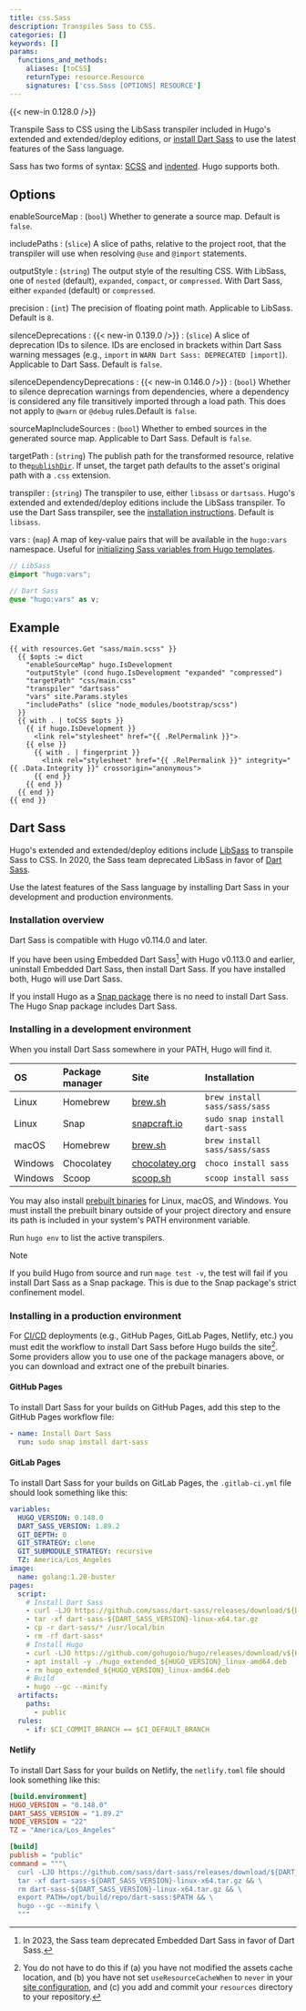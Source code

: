 ```yaml
---
title: css.Sass
description: Transpiles Sass to CSS.
categories: []
keywords: []
params:
  functions_and_methods:
    aliases: [toCSS]
    returnType: resource.Resource
    signatures: ['css.Sass [OPTIONS] RESOURCE']
---
```


{{< new-in 0.128.0 />}}

Transpile Sass to CSS using the LibSass transpiler included in Hugo's extended and extended/deploy editions, or [install Dart Sass](#dart-sass) to use the latest features of the Sass language.

Sass has two forms of syntax: [SCSS] and [indented]. Hugo supports both.

[scss]: https://sass-lang.com/documentation/syntax#scss
[indented]: https://sass-lang.com/documentation/syntax#the-indented-syntax

## Options

enableSourceMap
: (`bool`) Whether to generate a source map. Default is `false`.

includePaths
: (`slice`) A slice of paths, relative to the project root, that the transpiler will use when resolving `@use` and `@import` statements.

outputStyle
: (`string`) The output style of the resulting CSS. With LibSass, one of `nested` (default), `expanded`, `compact`, or `compressed`. With Dart Sass, either `expanded` (default) or `compressed`.

precision
: (`int`) The precision of floating point math. Applicable to LibSass. Default is `8`.

silenceDeprecations
: {{< new-in 0.139.0 />}}
: (`slice`) A slice of deprecation IDs to silence. IDs are enclosed in brackets within Dart Sass warning messages (e.g., `import` in `WARN Dart Sass: DEPRECATED [import]`). Applicable to Dart Sass. Default is `false`.

silenceDependencyDeprecations
: {{< new-in 0.146.0 />}}
: (`bool`) Whether to silence deprecation warnings from dependencies, where a dependency is considered any file transitively imported through a load path. This does not apply to `@warn` or `@debug` rules.Default is `false`.

sourceMapIncludeSources
: (`bool`) Whether to embed sources in the generated source map. Applicable to Dart Sass. Default is `false`.

targetPath
: (`string`) The publish path for the transformed resource, relative to the[`publishDir`]. If unset, the target path defaults to the asset's original path with a `.css` extension.

transpiler
: (`string`) The transpiler to use, either `libsass` or `dartsass`. Hugo's extended and extended/deploy editions include the LibSass transpiler. To use the Dart Sass transpiler, see the [installation instructions](#dart-sass). Default is `libsass`.

vars
: (`map`) A map of key-value pairs that will be available in the `hugo:vars` namespace. Useful for [initializing Sass variables from Hugo templates](https://discourse.gohugo.io/t/42053/).

  ```scss
  // LibSass
  @import "hugo:vars";

  // Dart Sass
  @use "hugo:vars" as v;
  ```

## Example

```go-html-template {copy=true}
{{ with resources.Get "sass/main.scss" }}
  {{ $opts := dict
    "enableSourceMap" hugo.IsDevelopment
    "outputStyle" (cond hugo.IsDevelopment "expanded" "compressed")
    "targetPath" "css/main.css"
    "transpiler" "dartsass"
    "vars" site.Params.styles
    "includePaths" (slice "node_modules/bootstrap/scss")
  }}
  {{ with . | toCSS $opts }}
    {{ if hugo.IsDevelopment }}
      <link rel="stylesheet" href="{{ .RelPermalink }}">
    {{ else }}
      {{ with . | fingerprint }}
        <link rel="stylesheet" href="{{ .RelPermalink }}" integrity="{{ .Data.Integrity }}" crossorigin="anonymous">
      {{ end }}
    {{ end }}
  {{ end }}
{{ end }}
```

## Dart Sass

Hugo's extended and extended/deploy editions include [LibSass] to transpile Sass to CSS. In 2020, the Sass team deprecated LibSass in favor of [Dart Sass].

Use the latest features of the Sass language by installing Dart Sass in your development and production environments.

### Installation overview

Dart Sass is compatible with Hugo v0.114.0 and later.

If you have been using Embedded Dart Sass[^1] with Hugo v0.113.0 and earlier, uninstall Embedded Dart Sass, then install Dart Sass. If you have installed both, Hugo will use Dart Sass.

If you install Hugo as a [Snap package] there is no need to install Dart Sass. The Hugo Snap package includes Dart Sass.

[^1]: In 2023, the Sass team deprecated Embedded Dart Sass in favor of Dart Sass.

### Installing in a development environment

When you install Dart Sass somewhere in your PATH, Hugo will find it.

OS|Package manager|Site|Installation
:--|:--|:--|:--
Linux|Homebrew|[brew.sh]|`brew install sass/sass/sass`
Linux|Snap|[snapcraft.io]|`sudo snap install dart-sass`
macOS|Homebrew|[brew.sh]|`brew install sass/sass/sass`
Windows|Chocolatey|[chocolatey.org]|`choco install sass`
Windows|Scoop|[scoop.sh]|`scoop install sass`

You may also install [prebuilt binaries] for Linux, macOS, and Windows. You must install the prebuilt binary outside of your project directory and ensure its path is included in your system's PATH environment variable.

Run `hugo env` to list the active transpilers.

> [!note]
> If you build Hugo from source and run `mage test -v`, the test will fail if you install Dart Sass as a Snap package. This is due to the Snap package's strict confinement model.

### Installing in a production environment

For [CI/CD](g) deployments (e.g., GitHub Pages, GitLab Pages, Netlify, etc.) you must edit the workflow to install Dart Sass before Hugo builds the site[^2]. Some providers allow you to use one of the package managers above, or you can download and extract one of the prebuilt binaries.

[^2]: You do not have to do this if (a) you have not modified the assets cache location, and (b) you have not set `useResourceCacheWhen` to `never` in your [site configuration], and (c) you add and commit your `resources` directory to your repository.

#### GitHub Pages

To install Dart Sass for your builds on GitHub Pages, add this step to the GitHub Pages workflow file:

```yaml
- name: Install Dart Sass
  run: sudo snap install dart-sass
```

#### GitLab Pages

To install Dart Sass for your builds on GitLab Pages, the `.gitlab-ci.yml` file should look something like this:

```yaml
variables:
  HUGO_VERSION: 0.148.0
  DART_SASS_VERSION: 1.89.2
  GIT_DEPTH: 0
  GIT_STRATEGY: clone
  GIT_SUBMODULE_STRATEGY: recursive
  TZ: America/Los_Angeles
image:
  name: golang:1.20-buster
pages:
  script:
    # Install Dart Sass
    - curl -LJO https://github.com/sass/dart-sass/releases/download/${DART_SASS_VERSION}/dart-sass-${DART_SASS_VERSION}-linux-x64.tar.gz
    - tar -xf dart-sass-${DART_SASS_VERSION}-linux-x64.tar.gz
    - cp -r dart-sass/* /usr/local/bin
    - rm -rf dart-sass*
    # Install Hugo
    - curl -LJO https://github.com/gohugoio/hugo/releases/download/v${HUGO_VERSION}/hugo_extended_${HUGO_VERSION}_linux-amd64.deb
    - apt install -y ./hugo_extended_${HUGO_VERSION}_linux-amd64.deb
    - rm hugo_extended_${HUGO_VERSION}_linux-amd64.deb
    # Build
    - hugo --gc --minify
  artifacts:
    paths:
      - public
  rules:
    - if: $CI_COMMIT_BRANCH == $CI_DEFAULT_BRANCH
```

#### Netlify

To install Dart Sass for your builds on Netlify, the `netlify.toml` file should look something like this:

```toml
[build.environment]
HUGO_VERSION = "0.148.0"
DART_SASS_VERSION = "1.89.2"
NODE_VERSION = "22"
TZ = "America/Los_Angeles"

[build]
publish = "public"
command = """\
  curl -LJO https://github.com/sass/dart-sass/releases/download/${DART_SASS_VERSION}/dart-sass-${DART_SASS_VERSION}-linux-x64.tar.gz && \
  tar -xf dart-sass-${DART_SASS_VERSION}-linux-x64.tar.gz && \
  rm dart-sass-${DART_SASS_VERSION}-linux-x64.tar.gz && \
  export PATH=/opt/build/repo/dart-sass:$PATH && \
  hugo --gc --minify \
  """
```

[brew.sh]: https://brew.sh/
[chocolatey.org]: https://community.chocolatey.org/packages/sass
[dart sass]: https://sass-lang.com/dart-sass
[libsass]: https://sass-lang.com/libsass
[prebuilt binaries]: https://github.com/sass/dart-sass/releases/latest
[scoop.sh]: https://scoop.sh/#/apps?q=sass
[site configuration]: /configuration/build/
[snap package]: /installation/linux/#snap
[snapcraft.io]: https://snapcraft.io/dart-sass
[starter workflow]: https://github.com/actions/starter-workflows/blob/main/pages/hugo.yml
[`publishDir`]: /configuration/all/#publishdir
